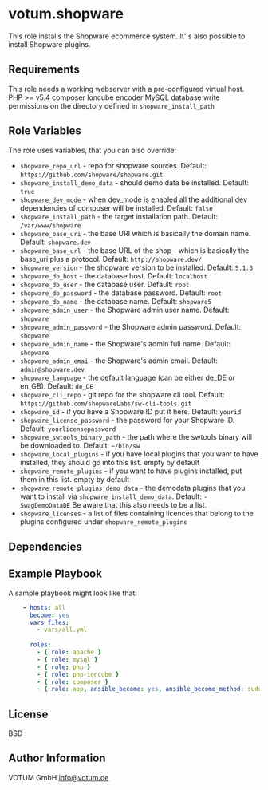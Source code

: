 votum.shopware
==============

This role installs the Shopware ecommerce system. It' s also possible to install Shopware plugins.

Requirements
------------

This role needs a working webserver with a pre-configured virtual host.
PHP >= v5.4
composer
Ioncube encoder
MySQL database
write permissions on the directory defined in `shopware_install_path`

Role Variables
--------------

The role uses variables, that you can also override:

* `shopware_repo_url` - repo for shopware sources. Default: `https://github.com/shopware/shopware.git`
* `shopware_install_demo_data` - should demo data be installed. Default: `true`
* `shopware_dev_mode` - when dev_mode is enabled all the additional dev dependencies of composer will be installed. Default: `false`
* `shopware_install_path` - the target installation path. Default: `/var/www/shopware`
* `shopware_base_uri` - the base URI which is basically the domain name. Default: `shopware.dev`
* `shopware_base_url` - the base URL of the shop - which is basically the base_uri plus a protocol. Default: `http://shopware.dev/`
* `shopware_version` - the shopware version to be installed. Default: `5.1.3`
* `shopware_db_host` - the database host. Default: `localhost`
* `shopware_db_user` - the database user. Default: `root`
* `shopware_db_password` - the database password. Default: `root`
* `shopware_db_name` - the database name. Default: `shopware5`
* `shopware_admin_user` - the Shopware admin user name. Default: `shopware`
* `shopware_admin_password` - the Shopware admin password. Default: `shopware`
* `shopware_admin_name` - the Shopware's admin full name. Default: `shopware`
* `shopware_admin_emai` - the Shopware's admin email. Default: `admin@shopware.dev`
* `shopware_language` - the default language (can be either de_DE or en_GB). Default: `de_DE`
* `shopware_cli_repo` - git repo for the shopware cli tool. Default: `https://github.com/shopwareLabs/sw-cli-tools.git`
* `shopware_id` - if you have a Shopware ID put it here. Default: `yourid`
* `shopware_license_password` - the password for your Shopware ID. Default: `yourlicensepassword`
* `shopware_swtools_binary_path` - the path where the swtools binary will be downloaded to. Default: `~/bin/sw`
* `shopware_local_plugins` - if you have local plugins that you want to have installed, they should go into this list. empty by default
* `shopware_remote_plugins` - if you want to have plugins installed, put them in this list. empty by default
* `shopware_remote_plugins_demo_data` - the demodata plugins that you want to install via `shopware_install_demo_data`. Default: `- SwagDemoDataDE` Be aware that this also needs to be a list.
* `shopware_licenses` - a list of files containing licences that belong to the plugins configured under `shopware_remote_plugins`


Dependencies
------------


Example Playbook
----------------

A sample playbook might look like that:

```yaml
    - hosts: all
      become: yes
      vars_files:
        - vars/all.yml
    
      roles:
        - { role: apache }
        - { role: mysql }
        - { role: php }
        - { role: php-ioncube }
        - { role: composer }
        - { role: app, ansible_become: yes, ansible_become_method: sudo, ansible_become_user: www-data }
```

License
-------

BSD

Author Information
------------------

VOTUM GmbH
info@votum.de
